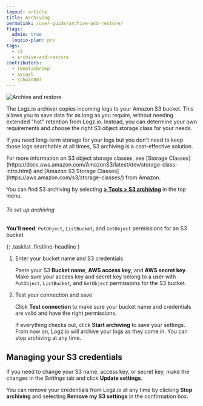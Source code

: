 ```yaml
---
layout: article
title: Archiving
permalink: /user-guide/archive-and-restore/
flags:
  admin: true
  logzio-plan: pro
tags:
  - s3
  - archive-and-restore
contributors:
  - imnotashrimp
  - ayigal
  - schwin007
---
```


![Archive and restore]({{site.baseurl}}/images/archive-and-restore/archive-and-restore.png)

The Logz.io archiver copies incoming logs to your Amazon S3 bucket.
This allows you to save data for as long as you require, without needing extended "hot" retention from Logz.io.
Instead, you can determine your own requirements and choose the right S3 object storage class for your needs.

If you need long-term storage for your logs but you don't need to keep those logs searchable at all times, S3 archiving is a cost-effective solution.

<div class="info-box read">
  For more information on S3 object storage classes, see [Storage Classes](https://docs.aws.amazon.com/AmazonS3/latest/dev/storage-class-intro.html) and [Amazon S3 Storage Classes](https://aws.amazon.com/s3/storage-classes/) from Amazon.
</div>

You can find S3 archiving by selecting [**<i class="li li-gear"></i> > Tools > S3 archiving**](https://app.logz.io/#/dashboard/tools/archive-and-restore) in the top menu.

###### To set up archiving

**You'll need**: `PutObject`, `ListBucket`, and `GetObject` permissions for an S3 bucket

{: .tasklist .firstline-headline }
1. Enter your bucket name and S3 credentials

    Paste your S3 **Bucket name**, **AWS access key**, and **AWS secret key**.
    Make sure your access key and secret key belong to a user with `PutObject`, `ListBucket`, and `GetObject` permissions for the S3 bucket.

2. Test your connection and save

    Click **Test connection** to make sure your bucket name and credentials are valid and have the right permissions.

    If everything checks out, click **Start archiving** to save your settings.
    From now on, Logz.io will archive your logs as they come in.
    You can stop archiving at any time.

## Managing your S3 credentials

If you need to change your S3 name, access key, or secret key, make the changes in the _Settings_ tab and click **Update settings**.

You can remove your credentials from Logz.io at any time by clicking **Stop archiving** and selecting **Remove my S3 settings** in the confirmation box.